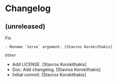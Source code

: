 Changelog
=========


(unreleased)
------------

Fix
~~~
- Rename `terse` argument. [Stavros Korokithakis]

Other
~~~~~
- Add LICENSE. [Stavros Korokithakis]
- Doc: Add changelog. [Stavros Korokithakis]
- Initial commit. [Stavros Korokithakis]


